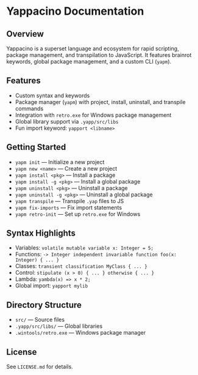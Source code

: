 # Yappacino Documentation

## Overview
Yappacino is a superset language and ecosystem for rapid scripting, package management, and transpilation to JavaScript. It features brainrot keywords, global package management, and a custom CLI (`yapm`).

## Features
- Custom syntax and keywords
- Package manager (`yapm`) with project, install, uninstall, and transpile commands
- Integration with `retro.exe` for Windows package management
- Global library support via `.yapp/src/libs`
- Fun import keyword: `yapport <libname>`

## Getting Started
- `yapm init` — Initialize a new project
- `yapm new <name>` — Create a new project
- `yapm install <pkg>` — Install a package
- `yapm install -g <pkg>` — Install a global package
- `yapm uninstall <pkg>` — Uninstall a package
- `yapm uninstall -g <pkg>` — Uninstall a global package
- `yapm transpile` — Transpile `.yap` files to JS
- `yapm fix-imports` — Fix import statements
- `yapm retro-init` — Set up `retro.exe` for Windows

## Syntax Highlights
- Variables: `volatile mutable variable x: Integer = 5;`
- Functions: `-> Integer independent invariable function foo(x: Integer) { ... }`
- Classes: `transient classification MyClass { ... }`
- Control: `stipulate (x > 0) { ... } otherwise { ... }`
- Lambda: `yambda(x) => x * 2;`
- Global import: `yapport mylib`

## Directory Structure
- `src/` — Source files
- `.yapp/src/libs/` — Global libraries
- `.wintools/retro.exe` — Windows package manager

## License
See `LICENSE.md` for details.
